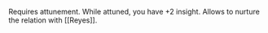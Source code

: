 Requires attunement.
While attuned, you have +2 insight.
Allows to nurture the relation with [[Reyes]].
